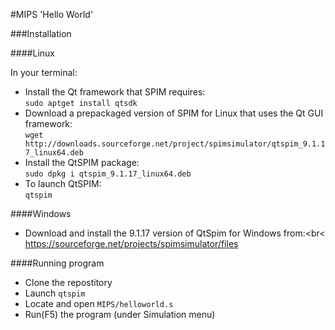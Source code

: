 #MIPS 'Hello World'

###Installation

####Linux

In your terminal: 
+ Install the Qt framework that SPIM requires:<br>
	`sudo apt­get install qt­sdk`
+ Download a pre­packaged version of SPIM for Linux that uses the Qt GUI framework:<br>
	`wget http://downloads.sourceforge.net/project/spimsimulator/qtspim_9.1.17_linux64.deb`
+ Install the QtSPIM package: <br>
	`sudo dpkg ­i qtspim_9.1.17_linux64.deb`
+ To launch QtSPIM:<br>
	`qtspim`

####Windows

+ Download and install the 9.1.17 version of QtSpim for Windows from:<br<
	https://sourceforge.net/projects/spimsimulator/files

####Running program

+ Clone the repostitory
+ Launch `qtspim`
+ Locate and open `MIPS/helloworld.s`
+ Run(F5) the program (under Simulation menu)
